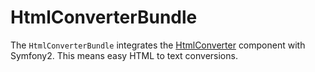 HtmlConverterBundle
===============

The `HtmlConverterBundle` integrates the [HtmlConverter](https://github.com/bicpi/bicpi-components)
component with Symfony2. This means easy HTML to text conversions.
